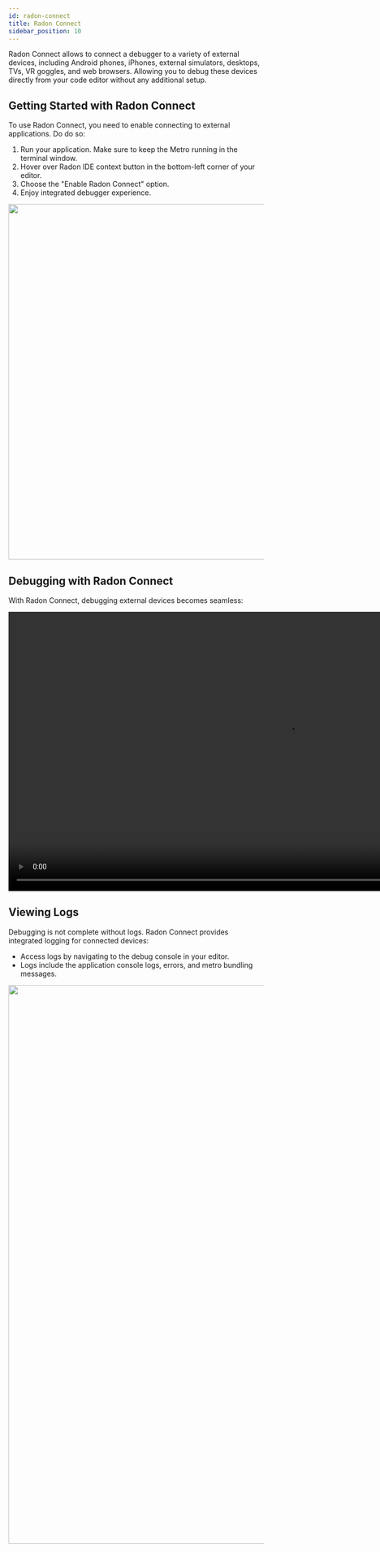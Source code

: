 ```yaml
---
id: radon-connect
title: Radon Connect
sidebar_position: 10
---
```


Radon Connect allows to connect a debugger to a variety of external devices, including Android phones, iPhones, external simulators, desktops, TVs, VR goggles, and web browsers. Allowing you to debug these devices directly from your code editor without any additional setup.

## Getting Started with Radon Connect

To use Radon Connect, you need to enable connecting to external applications. Do do so: 

1. Run your application. Make sure to keep the Metro running in the terminal window. 
2. Hover over Radon IDE context button in the bottom-left corner of your editor.
3. Choose the "Enable Radon Connect" option. 
4. Enjoy integrated debugger experience.

<img width="700" src="/img/docs/enable_radon_connect.png" className="shadow-image"/>

## Debugging with Radon Connect
With Radon Connect, debugging external devices becomes seamless:


<video autoPlay loop width="1100" controls className="shadow-image">
  <source src="/video/radon-connect.mp4" type="video/mp4"/>
</video>

## Viewing Logs
Debugging is not complete without logs. Radon Connect provides integrated logging for connected devices:

- Access logs by navigating to the debug console in your editor.
- Logs include the application console logs, errors, and metro bundling messages.

<img width="1100" src="/img/docs/radon_connect_debug_console.png" className="shadow-image"/>


